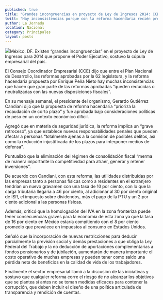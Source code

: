 ```yaml
---
published: true
title: "Grandes incongruencias en proyecto de Ley de Ingresos 2014: CCE"
twitt: "Hay inconsistencias porque con la reforma hacendaria recién propuesta quedan \"reducidas\" las reformas aprobadas por la 62 legislatura, dijo Gerardo Gutiérrez Candiani"
author: La Jornada
location: Nacional
category: Principales
layout: posts
---
```


![](http://i.imgur.com/Ufa4G9Am.jpg)México, DF. Existen “grandes incongruencias” en el proyecto de Ley de Ingresos para 2014 que propone el Poder Ejecutivo, sostuvo la cúpula empresarial del país.

El Consejo Coordinador Empresarial (CCE) dijo que entre el Plan Nacional de Desarrollo, las reformas aprobadas por la 62 legislatura, y la reforma hacendaria propuesta por Enrique Peña Nieto hay muchas inconsistencias que hacen que gran parte de las reformas aprobadas “queden reducidas o neutralizadas con las nuevas disposiciones fiscales”.

En su mensaje semanal, el presidente del organismo, Gerardo Gutiérrez Candiani dijo que la propuesta de reforma hacendaria “prioriza la recaudación de corto plazo” y fue aprobada bajo consideraciones políticas de peso en un contexto económico difícil.

Agregó que en materia de seguridad jurídica, la reforma implica un “grave retroceso”, ya que establece nuevas responsabilidades penales que pueden afectar a personas “totalmente ajenas a la comisión de posibles delitos, así como la reducción injustificada de los plazos para interponer medios de defensa”.

Puntualizó que la eliminación del régimen de consolidación fiscal “merma de manera importante la competitividad para atraer, generar y retener inversiones”.

De acuerdo con Candiani, con esta reforma, las utilidades distribuidas por las empresas tanto a personas físicas como a residentes en el extranjero tendrían un nuevo gravamen con una tasa de 10 por ciento, con lo que la carga tributaria llegaría a 46 por ciento, al adicionar al 30 por ciento  original de ISR, el impuesto sobre  dividendos, más el pago de la PTU y un 2 por ciento adicional a las personas físicas.

Además, criticó que la homologación del IVA en la zona fronteriza puede tener consecuencias graves para la economía de esta zona ya que la tasa de 16 por ciento en México estaría compitiendo con el 8 por ciento promedio que prevalece en impuestos al consumo en Estados Unidos.

Señaló que la incorporación de nuevas restricciones para deducir parcialmente la previsión social y demás prestaciones a que obliga la Ley Federal del Trabajo y la no deducción de aportaciones complementarias a fondos pensionarios y de jubilación, aumentarán de manera importante el costo operativo de muchas empresas y pueden tener como saldo una pérdida neta de beneficios en la calidad de vida de los trabajadores.

Finalmente el sector empresarial llamó a la discusión de las iniciativas y sostuvo que cualquier reforma corre el riesgo de no alcanzar los objetivos que se plantea si antes no se toman medidas eficaces para contener la corrupción, que deben incluir el diseño de una política articulada de transparencia y rendición de cuentas.
